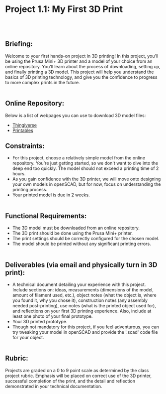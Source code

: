 # Project 1.1: My First 3D Print
<br><br>

## Briefing:
Welcome to your first hands-on project in 3D printing! In this project, you'll be using the Prusa Mini+ 3D printer and a model of your choice from an online repository. You'll learn about the process of downloading, setting up, and finally printing a 3D model. This project will help you understand the basics of 3D printing technology, and give you the confidence to progress to more complex prints in the future.
<br><br>

## Online Repository:
Below is a list of webpages you can use to download 3D model files:
- [Thingiverse](https://www.thingiverse.com/)
- [Printables](https://www.printables.com/)


## Constraints: 
- For this project, choose a relatively simple model from the online repository. You're just getting started, so we don't want to dive into the deep end too quickly. The model should not exceed a printing time of 2 hours.
- As you gain confidence with the 3D printer, we will move onto designing your own models in openSCAD, but for now, focus on understanding the printing process.
- Your printed model is due in 2 weeks.
<br><br>

## Functional Requirements:
- The 3D model must be downloaded from an online repository.
- The 3D print should be done using the Prusa Mini+ printer.
- The print settings should be correctly configured for the chosen model.
- The model should be printed without any significant printing errors.
<br><br>

## Deliverables (via email and physically turn in 3D print):
- A technical document detailing your experience with this project. Include sections on: ideas, measurements (dimensions of the model, amount of filament used, etc.), object notes (what the object is, where you found it, why you chose it), construction notes (any assembly needed post-printing), use notes (what is the printed object used for), and reflections on your first 3D printing experience. Also, include at least one photo of your final prototype.
- Your 3D printed prototype.
- Though not mandatory for this project, if you feel adventurous, you can try tweaking your model in openSCAD and provide the '.scad' code file for your object.
<br><br>

## Rubric:
Projects are graded on a 0 to 9 point scale as determined by the class project rubric. Emphasis will be placed on correct use of the 3D printer, successful completion of the print, and the detail and reflection demonstrated in your technical documentation.
